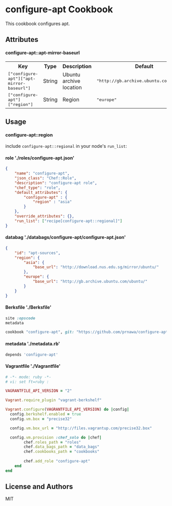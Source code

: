 configure-apt Cookbook
======================
This cookbook configures apt.

Attributes
----------

#### configure-apt::apt-mirror-baseurl
<table>
  <tr>
    <th>Key</th>
    <th>Type</th>
    <th>Description</th>
    <th>Default</th>
  </tr>
  <tr>
    <td><tt>["configure-apt"]["apt-mirror-baseurl"]</tt></td>
    <td>String</td>
    <td>Ubuntu archive location</td>
    <td><tt>"http://gb.archive.ubuntu.com/ubuntu/"</tt></td>
  </tr>
  <tr>
    <td><tt>["configure-apt"]["region"]</tt></td>
    <td>String</td>
    <td>Region</td>
    <td><tt>"europe"</tt></td>
  </tr>
</table>

Usage
-----
#### configure-apt::region

include `configure-apt::regional` in your node's `run_list`:

#### role './roles/configure-apt.json'

```json
{
    "name": "configure-apt",
    "json_class": "Chef::Role",
    "description": "configure-apt role",
    "chef_type": "role",
    "default_attributes": {   
		"configure-apt" : {
			"region" : "asia"
		}
    },
    "override_attributes": {},
    "run_list": ["recipe[configure-apt::regional]"]
}
```

#### databag './databags/configure-apt/configure-apt.json'

```json
{
    "id": "apt-sources",
    "region": {
        "asia": {
            "base_url": "http://download.nus.edu.sg/mirror/ubuntu/"
        },
        "europe": {
            "base_url": "http://gb.archive.ubuntu.com/ubuntu/"
        }
    }
}
```

#### Berksfile './Berksfile'

```ruby
site :opscode
metadata

cookbook "configure-apt", git: "https://github.com/prnawa/configure-apt.git", branch: "master"

```

#### metadata './metadata.rb'

```ruby
depends 'configure-apt'
```

#### Vagrantfile './Vagrantfile'

```ruby
# -*- mode: ruby -*-
# vi: set ft=ruby :

VAGRANTFILE_API_VERSION = "2"

Vagrant.require_plugin "vagrant-berkshelf"

Vagrant.configure(VAGRANTFILE_API_VERSION) do |config|
  config.berkshelf.enabled = true 
  config.vm.box = "precise32"

  config.vm.box_url = "http://files.vagrantup.com/precise32.box"

  config.vm.provision :chef_solo do |chef|
		chef.roles_path = "roles"
		chef.data_bags_path = "data_bags"
		chef.cookbooks_path = "cookbooks"
                
		chef.add_role "configure-apt"
	end
end
```

License and Authors
-------------------
MIT
